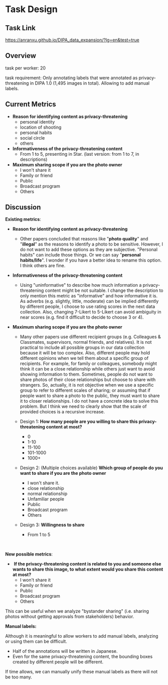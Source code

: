 # Task Design

## Task Link

 https://anranxu.github.io/DIPA_data_expansion/?lg=en&test=true

## Overview

task per worker: 20

task requirement: Only annotating labels that were annotated as privacy-threatening in DIPA 1.0 (1,495 images in total). Allowing to add manual labels.

## Current Metrics

- **Reason for identifying content as privacy-threatening**
  - personal identity 
  - location of shooting
  - personal habits
  - social circle
  - others
- **Informativeness of the privacy-threatening content**
  - From 1 to 5, presenting in Star.  (last version: from 1 to 7, in descriptions)
- **Maximum sharing scope if you are the photo owner** 
  - I won't share it
  - Family or friend
  - Public
  - Broadcast program
  - Others

## Discussion

**Existing metrics**:

- **Reason for identifying content as privacy-threatening**

  - Other papers concluded that reasons like "**photo quality**" and "**illegal**" as the reasons to identify a photo to be sensitive. However, I do not want to add these options as they are subjective. "Personal habits" can include those things. Or we can say "**personal habits/life**". I wonder if you have a better idea to rename this option. I think others are fine.

- **Informativeness of the privacy-threatening content**

  - Using "uninformative" to describe how much information a privacy-threatening content might be not suitable. I change the description to only mention this metric as "informative" and how informative it is. As adverbs (e.g. slightly, little, moderate)  can be implied differently by different people, I choose to use rating scores in the next data collection. Also, changing 7-Likert to 5-Likert can avoid ambiguity in near scores (e.g. find it difficult to decide to choose 3 or 4).

- **Maximum sharing scope if you are the photo owner** 

  - Many other papers use different recipient groups (e.g. Colleagues & Classmates, supervisors, normal friends, and relatives). It is not practical to include all possible groups in our data collection because it will be too complex. Also, different people may hold different opinions when we tell them about a specific group of recipients. For example, for family or colleagues, somebody might think it can be a close relationship while others just want to avoid showing information to them. Sometimes, people do not want to share photos of their close relationships but choose to share with strangers. So, actually, it is not objective when we use a specific group to refer to different scales of sharing; or assuming that if people want to share a photo to the public, they must want to share it to closer relationships. I do not have a concrete idea to solve this problem. But I think we need to clearly show that the scale of provided choices is a recursive increase.

  - Design 1: **How many people are you willing to share this privacy-threatening content at most?**
  
    - 0
    - 1-10
    - 11-100
    - 101-1000
    - 1000+
  
  - Design 2: (Multiple choices available) **Which group of people do you want to share if you are the photo owner** 
  
    - I won't share it. 
    - close relationship 
    - normal relationship 
    - Unfamiliar people
    - Public 
    - Broadcast program
    - Others
  
  - Design 3: **Willingness to share** 
  
    - From 1 to 5
  
    ​	

**New possible metrics**:

- ​	**If the privacy-threatening content is related to you and someone else wants to share this image, to what extent would you share this content at most?**
  - I won't share it
  - Family or friend
  - Public
  - Broadcast program
  - Others

This can be useful when we analyze "bystander sharing" (i.e. sharing photos without getting approvals from stakeholders) behavior. 



**Manual labels:**

Although it is meaningful to allow workers to add manual labels, analyzing or using them can be difficult. 

- Half of the annotations will be written in Japanese.
- Even for the same privacy-threatening content, the bounding boxes created by different people will be different.

If time allows, we can manually unify these manual labels as there will not be too many.